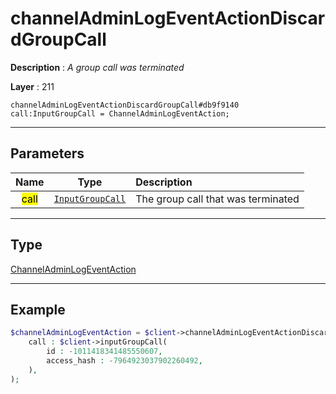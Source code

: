 # channelAdminLogEventActionDiscardGroupCall

**Description** : *A group call was terminated*

**Layer** : 211

```tl
channelAdminLogEventActionDiscardGroupCall#db9f9140 call:InputGroupCall = ChannelAdminLogEventAction;
```

---

## Parameters

| Name | Type | Description |
| :---: | :---: | :--- |
| <mark>call</mark> | [`InputGroupCall`](type/InputGroupCall) | The group call that was terminated |

---

## Type

[ChannelAdminLogEventAction](type/ChannelAdminLogEventAction)

---

## Example

```php
$channelAdminLogEventAction = $client->channelAdminLogEventActionDiscardGroupCall(
	call : $client->inputGroupCall(
		id : -1011418341485550607,
		access_hash : -7964923037902260492,
	),
);
```